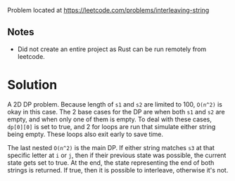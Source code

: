 Problem located at https://leetcode.com/problems/interleaving-string

## Notes
- Did not create an entire project as Rust can be run remotely from leetcode.

# Solution
A 2D DP problem. Because length of `s1` and `s2` are limited to 100, `O(n^2)` is okay in this case.
The 2 base cases for the DP are when both `s1` and `s2` are empty, and when only one of them is empty.
To deal with these cases, `dp[0][0]` is set to true, and 2 for loops are run that simulate either string being empty.
These loops also exit early to save time.

The last nested `O(n^2)` is the main DP. If either string matches `s3` at that specific letter at `i` or `j`, then if their
previous state was possible, the current state gets set to true. At the end, the state representing the end of both strings 
is returned. If true, then it is possible to interleave, otherwise it's not.